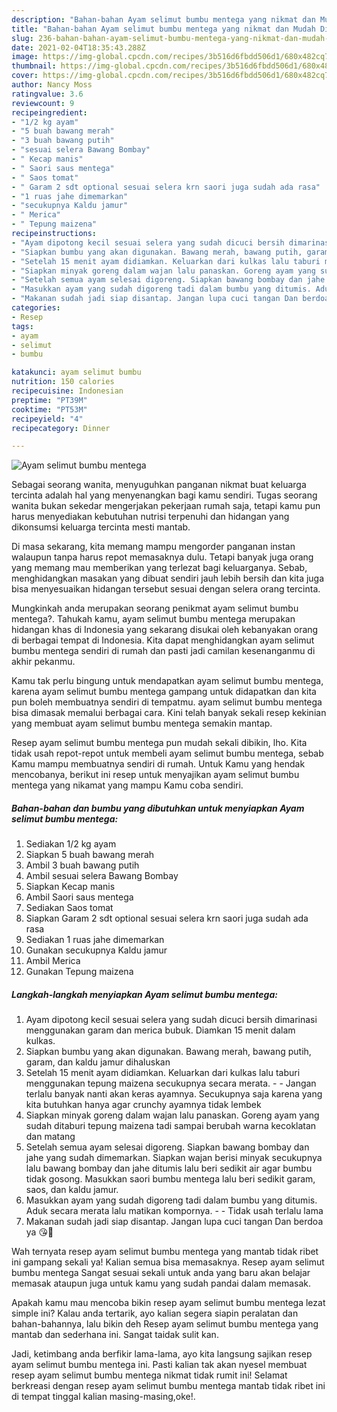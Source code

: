 ```yaml
---
description: "Bahan-bahan Ayam selimut bumbu mentega yang nikmat dan Mudah Dibuat"
title: "Bahan-bahan Ayam selimut bumbu mentega yang nikmat dan Mudah Dibuat"
slug: 236-bahan-bahan-ayam-selimut-bumbu-mentega-yang-nikmat-dan-mudah-dibuat
date: 2021-02-04T18:35:43.288Z
image: https://img-global.cpcdn.com/recipes/3b516d6fbdd506d1/680x482cq70/ayam-selimut-bumbu-mentega-foto-resep-utama.jpg
thumbnail: https://img-global.cpcdn.com/recipes/3b516d6fbdd506d1/680x482cq70/ayam-selimut-bumbu-mentega-foto-resep-utama.jpg
cover: https://img-global.cpcdn.com/recipes/3b516d6fbdd506d1/680x482cq70/ayam-selimut-bumbu-mentega-foto-resep-utama.jpg
author: Nancy Moss
ratingvalue: 3.6
reviewcount: 9
recipeingredient:
- "1/2 kg ayam"
- "5 buah bawang merah"
- "3 buah bawang putih"
- "sesuai selera Bawang Bombay"
- " Kecap manis"
- " Saori saus mentega"
- " Saos tomat"
- " Garam 2 sdt optional sesuai selera krn saori juga sudah ada rasa"
- "1 ruas jahe dimemarkan"
- "secukupnya Kaldu jamur"
- " Merica"
- " Tepung maizena"
recipeinstructions:
- "Ayam dipotong kecil sesuai selera yang sudah dicuci bersih dimarinasi menggunakan garam dan merica bubuk. Diamkan 15 menit dalam kulkas."
- "Siapkan bumbu yang akan digunakan. Bawang merah, bawang putih, garam, dan kaldu jamur dihaluskan"
- "Setelah 15 menit ayam didiamkan. Keluarkan dari kulkas lalu taburi menggunakan tepung maizena secukupnya secara merata.   Jangan terlalu banyak nanti akan keras ayamnya. Secukupnya saja karena yang kita butuhkan hanya agar crunchy ayamnya tidak lembek"
- "Siapkan minyak goreng dalam wajan lalu panaskan. Goreng ayam yang sudah ditaburi tepung maizena tadi sampai berubah warna kecoklatan dan matang"
- "Setelah semua ayam selesai digoreng. Siapkan bawang bombay dan jahe yang sudah dimemarkan. Siapkan wajan berisi minyak secukupnya lalu bawang bombay dan jahe ditumis lalu beri sedikit air agar bumbu tidak gosong. Masukkan saori bumbu mentega lalu beri sedikit garam, saos, dan kaldu jamur."
- "Masukkan ayam yang sudah digoreng tadi dalam bumbu yang ditumis. Aduk secara merata lalu matikan kompornya.   Tidak usah terlalu lama"
- "Makanan sudah jadi siap disantap. Jangan lupa cuci tangan Dan berdoa ya 😘🙏"
categories:
- Resep
tags:
- ayam
- selimut
- bumbu

katakunci: ayam selimut bumbu 
nutrition: 150 calories
recipecuisine: Indonesian
preptime: "PT39M"
cooktime: "PT53M"
recipeyield: "4"
recipecategory: Dinner

---
```



![Ayam selimut bumbu mentega](https://img-global.cpcdn.com/recipes/3b516d6fbdd506d1/680x482cq70/ayam-selimut-bumbu-mentega-foto-resep-utama.jpg)

Sebagai seorang wanita, menyuguhkan panganan nikmat buat keluarga tercinta adalah hal yang menyenangkan bagi kamu sendiri. Tugas seorang  wanita bukan sekedar mengerjakan pekerjaan rumah saja, tetapi kamu pun harus menyediakan kebutuhan nutrisi terpenuhi dan hidangan yang dikonsumsi keluarga tercinta mesti mantab.

Di masa  sekarang, kita memang mampu mengorder panganan instan walaupun tanpa harus repot memasaknya dulu. Tetapi banyak juga orang yang memang mau memberikan yang terlezat bagi keluarganya. Sebab, menghidangkan masakan yang dibuat sendiri jauh lebih bersih dan kita juga bisa menyesuaikan hidangan tersebut sesuai dengan selera orang tercinta. 



Mungkinkah anda merupakan seorang penikmat ayam selimut bumbu mentega?. Tahukah kamu, ayam selimut bumbu mentega merupakan hidangan khas di Indonesia yang sekarang disukai oleh kebanyakan orang di berbagai tempat di Indonesia. Kita dapat menghidangkan ayam selimut bumbu mentega sendiri di rumah dan pasti jadi camilan kesenanganmu di akhir pekanmu.

Kamu tak perlu bingung untuk mendapatkan ayam selimut bumbu mentega, karena ayam selimut bumbu mentega gampang untuk didapatkan dan kita pun boleh membuatnya sendiri di tempatmu. ayam selimut bumbu mentega bisa dimasak memalui berbagai cara. Kini telah banyak sekali resep kekinian yang membuat ayam selimut bumbu mentega semakin mantap.

Resep ayam selimut bumbu mentega pun mudah sekali dibikin, lho. Kita tidak usah repot-repot untuk membeli ayam selimut bumbu mentega, sebab Kamu mampu membuatnya sendiri di rumah. Untuk Kamu yang hendak mencobanya, berikut ini resep untuk menyajikan ayam selimut bumbu mentega yang nikamat yang mampu Kamu coba sendiri.

<!--inarticleads1-->

##### Bahan-bahan dan bumbu yang dibutuhkan untuk menyiapkan Ayam selimut bumbu mentega:

1. Sediakan 1/2 kg ayam
1. Siapkan 5 buah bawang merah
1. Ambil 3 buah bawang putih
1. Ambil sesuai selera Bawang Bombay
1. Siapkan  Kecap manis
1. Ambil  Saori saus mentega
1. Sediakan  Saos tomat
1. Siapkan  Garam 2 sdt optional sesuai selera krn saori juga sudah ada rasa
1. Sediakan 1 ruas jahe dimemarkan
1. Gunakan secukupnya Kaldu jamur
1. Ambil  Merica
1. Gunakan  Tepung maizena




<!--inarticleads2-->

##### Langkah-langkah menyiapkan Ayam selimut bumbu mentega:

1. Ayam dipotong kecil sesuai selera yang sudah dicuci bersih dimarinasi menggunakan garam dan merica bubuk. Diamkan 15 menit dalam kulkas.
1. Siapkan bumbu yang akan digunakan. Bawang merah, bawang putih, garam, dan kaldu jamur dihaluskan
1. Setelah 15 menit ayam didiamkan. Keluarkan dari kulkas lalu taburi menggunakan tepung maizena secukupnya secara merata. -  -  Jangan terlalu banyak nanti akan keras ayamnya. Secukupnya saja karena yang kita butuhkan hanya agar crunchy ayamnya tidak lembek
1. Siapkan minyak goreng dalam wajan lalu panaskan. Goreng ayam yang sudah ditaburi tepung maizena tadi sampai berubah warna kecoklatan dan matang
1. Setelah semua ayam selesai digoreng. Siapkan bawang bombay dan jahe yang sudah dimemarkan. Siapkan wajan berisi minyak secukupnya lalu bawang bombay dan jahe ditumis lalu beri sedikit air agar bumbu tidak gosong. Masukkan saori bumbu mentega lalu beri sedikit garam, saos, dan kaldu jamur.
1. Masukkan ayam yang sudah digoreng tadi dalam bumbu yang ditumis. Aduk secara merata lalu matikan kompornya.  -  - Tidak usah terlalu lama
1. Makanan sudah jadi siap disantap. Jangan lupa cuci tangan Dan berdoa ya 😘🙏




Wah ternyata resep ayam selimut bumbu mentega yang mantab tidak ribet ini gampang sekali ya! Kalian semua bisa memasaknya. Resep ayam selimut bumbu mentega Sangat sesuai sekali untuk anda yang baru akan belajar memasak ataupun juga untuk kamu yang sudah pandai dalam memasak.

Apakah kamu mau mencoba bikin resep ayam selimut bumbu mentega lezat simple ini? Kalau anda tertarik, ayo kalian segera siapin peralatan dan bahan-bahannya, lalu bikin deh Resep ayam selimut bumbu mentega yang mantab dan sederhana ini. Sangat taidak sulit kan. 

Jadi, ketimbang anda berfikir lama-lama, ayo kita langsung sajikan resep ayam selimut bumbu mentega ini. Pasti kalian tak akan nyesel membuat resep ayam selimut bumbu mentega nikmat tidak rumit ini! Selamat berkreasi dengan resep ayam selimut bumbu mentega mantab tidak ribet ini di tempat tinggal kalian masing-masing,oke!.

